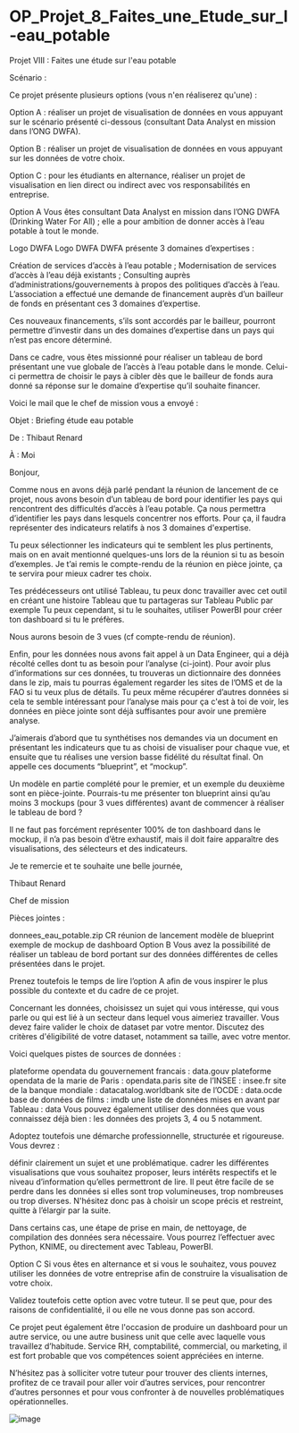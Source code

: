 # OP_Projet_8_Faites_une_Etude_sur_l-eau_potable
Projet VIII : Faites une étude sur l'eau potable

Scénario :

Ce projet présente plusieurs options (vous n'en réaliserez qu'une) :

Option A : réaliser un projet de visualisation de données en vous appuyant sur le scénario présenté ci-dessous  (consultant Data Analyst en mission dans l’ONG DWFA).

Option B : réaliser un projet de visualisation de données en vous appuyant sur les données de votre choix.

Option C : pour les étudiants en alternance, réaliser un projet de visualisation en lien direct ou indirect avec vos responsabilités en entreprise.

Option A
Vous êtes consultant Data Analyst en mission dans l’ONG DWFA (Drinking Water For All) ; elle a pour ambition de donner accès à l’eau potable à tout le monde.

Logo DWFA
Logo DWFA
DWFA présente 3 domaines d’expertises :

Création de services d’accès à l’eau potable ;
Modernisation de services d’accès à l’eau déjà existants ;
Consulting auprès d’administrations/gouvernements à propos des politiques d’accès à l’eau.
L’association a effectué une demande de financement auprès d’un bailleur de fonds en présentant ces 3 domaines d’expertise. 

Ces nouveaux financements, s’ils sont accordés par le bailleur, pourront permettre d’investir dans un des domaines d’expertise dans un pays qui n’est pas encore déterminé.

Dans ce cadre, vous êtes missionné pour réaliser un tableau de bord présentant une vue globale de l’accès à l’eau potable dans le monde. Celui-ci permettra de choisir le pays à cibler dès que le bailleur de fonds aura donné sa réponse sur le domaine d’expertise qu’il souhaite financer.

Voici le mail que le chef de mission vous a envoyé :

Objet : Briefing étude eau potable

De : Thibaut Renard

À : Moi

Bonjour,

Comme nous en avons déjà parlé pendant la réunion de lancement de ce projet, nous avons besoin d’un tableau de bord pour identifier les pays qui rencontrent des difficultés d’accès à l’eau potable. Ça nous permettra d’identifier les pays dans lesquels concentrer nos efforts. Pour ça, il faudra représenter des indicateurs relatifs à nos 3 domaines d'expertise.

Tu peux sélectionner les indicateurs qui te semblent les plus pertinents, mais on en avait mentionné quelques-uns lors de la réunion si tu as besoin d’exemples. Je t’ai remis le compte-rendu de la réunion en pièce jointe, ça te servira pour mieux cadrer tes choix.

Tes prédécesseurs ont utilisé Tableau, tu peux donc travailler avec cet outil en créant une histoire Tableau que tu partageras sur Tableau Public par exemple Tu peux cependant, si tu le souhaites, utiliser PowerBI pour créer ton dashboard si tu le préfères.

Nous aurons besoin de 3 vues (cf compte-rendu de réunion).

Enfin, pour les données nous avons fait appel à un Data Engineer, qui a déjà récolté celles dont tu as besoin pour l’analyse (ci-joint). Pour avoir plus d’informations sur ces données, tu trouveras un dictionnaire des données dans le zip, mais tu pourras également regarder les sites de l’OMS et de la FAO si tu veux plus de détails. Tu peux même récupérer d’autres données si cela te semble intéressant pour l’analyse mais pour ça c'est à toi de voir, les données en pièce jointe sont déjà suffisantes pour avoir une première analyse.

J’aimerais d’abord que tu synthétises nos demandes via un document en présentant les indicateurs que tu as choisi de visualiser pour chaque vue, et ensuite que tu réalises une version basse fidélité du résultat final. On appelle ces documents “blueprint”, et “mockup”. 

Un modèle en partie complété pour le premier, et un exemple du deuxième sont en pièce-jointe. Pourrais-tu me présenter ton blueprint ainsi qu’au moins 3 mockups (pour 3 vues différentes) avant de commencer à réaliser le tableau de bord ? 

Il ne faut pas forcément représenter 100% de ton dashboard dans le mockup, il n’a pas besoin d’être exhaustif, mais il doit faire apparaître des visualisations, des sélecteurs et des indicateurs.

Je te remercie et te souhaite une belle journée,

Thibaut Renard

Chef de mission

 
Pièces jointes : 

donnees_eau_potable.zip
CR réunion de lancement
modèle de blueprint
exemple de mockup de dashboard
Option B
Vous avez la possibilité de réaliser un tableau de bord portant sur des données différentes de celles présentées dans le projet. 

Prenez toutefois le temps de lire l’option A afin de vous inspirer le plus possible du contexte et du cadre de ce projet.

Concernant les données, choisissez un sujet qui vous intéresse, qui vous parle ou qui est lié à un secteur dans lequel vous aimeriez travailler. Vous devez faire valider le choix de dataset par votre mentor. Discutez des critères d'éligibilité de votre dataset, notamment sa taille, avec votre mentor.

Voici quelques pistes de sources de données : 

plateforme opendata du gouvernement francais :  data.gouv
plateforme opendata de la marie de Paris : opendata.paris 
site de l’INSEE : insee.fr
site de la banque mondiale : datacatalog.worldbank
site de l’OCDE : data.ocde 
base de données de films : imdb
une liste de données mises en avant par Tableau : data
Vous pouvez également utiliser des données que vous connaissez déjà bien : les données des projets 3, 4 ou 5 notamment.

Adoptez toutefois une démarche professionnelle, structurée et rigoureuse. Vous devrez :

définir clairement un sujet et une problématique.
cadrer les différentes visualisations que vous souhaitez proposer, leurs intérêts respectifs et le niveau d’information qu’elles permettront de lire. 
Il peut être facile de se perdre dans les données si elles sont trop volumineuses, trop nombreuses ou trop diverses. N'hésitez donc pas à choisir un scope précis et restreint, quitte à l’élargir par la suite.

Dans certains cas, une étape de prise en main, de nettoyage, de compilation des données sera nécessaire. Vous pourrez l’effectuer avec Python, KNIME, ou directement avec Tableau, PowerBI. 

Option C 
Si vous êtes en alternance et si vous le souhaitez, vous pouvez utiliser les données de votre entreprise afin de construire la visualisation de votre choix. 

Validez toutefois cette option avec votre tuteur. Il se peut que, pour des raisons de confidentialité, il ou elle ne vous donne pas son accord.

Ce projet peut également être l'occasion de produire un dashboard pour un autre service, ou une autre business unit que celle avec laquelle vous travaillez d’habitude. Service RH, comptabilité, commercial, ou marketing, il est fort probable que vos compétences soient appréciées en interne.

N’hésitez pas à solliciter votre tuteur pour trouver des clients internes, profitez de ce travail pour aller voir d’autres services, pour rencontrer d’autres personnes et pour vous confronter à de nouvelles problématiques opérationnelles. 

![image](https://github.com/KevinZirData/OP_Projet_8_Faites_une_Etude_sur_l-eau_potable/assets/142809013/20017260-f5a4-4cf1-82a1-66c40977742a)
